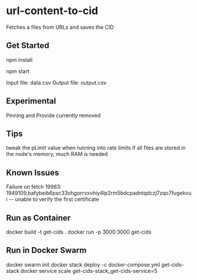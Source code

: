 # url-content-to-cid
Fetches a files from URLs and saves the CID

## Get Started
npm install

npm start

Input file: data.csv
Output file: output.csv

## Experimental
Pinning and Provide currently removed

## Tips
tweak the pLimit value when running into rate limits
if all files are stored in the node's memory, much RAM is needed

## Known Issues
Failure on fetch 19983: 1949109,bafybeib6psc33ohgorrvxvhiy4lp2rm5bdcpadntqdczj7zqo7fugekvui -- unable to verify the first certificate

## Run as Container
docker build -t get-cids .
docker run -p 3000:3000 get-cids

## Run in Docker Swarm
docker swarm init
docker stack deploy -c docker-compose.yml get-cids-stack
docker service scale get-cids-stack_get-cids-service=5  

